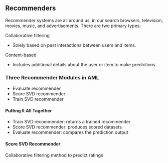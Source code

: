 ## Recommenders

Recommender systems are all around us, in our searchbrowsers, television, movies, music, and advertisements.There are two primary types:Collaborative filtering- Solely based on past interactions between users and items.Content-based- Includes additional details about the user or item to make predictions.
### Three Recommender Modules in AML- Evaluate recommender- Score SVD recommender- Train SVD recommender
#### Putting It All Together- Train SVD recommender: returns a trained recommender- Score SVD recommender: produces scored datasets- Evaluate recommender: compares the prediction output#### Score SVD RecommenderCollaborative filtering method to predict ratings